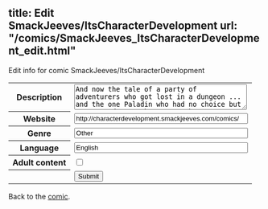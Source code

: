 title: Edit SmackJeeves/ItsCharacterDevelopment
url: "/comics/SmackJeeves_ItsCharacterDevelopment_edit.html"
---
Edit info for comic SmackJeeves/ItsCharacterDevelopment

<form name="comic" action="http://gaepostmail.appspot.com/comic/" method="post">
<table class="comicinfo">
<tr>
<th>Description</th><td><textarea name="description" cols="40" rows="3">And now the tale of a party of adventurers who got lost in a dungeon ... and the one Paladin who had no choice but to try and save them. It's Character Development. Daily updated Playmobil toy photo-comic.</textarea></td>
</tr>
<tr>
<th>Website</th><td><input type="text" name="url" value="http://characterdevelopment.smackjeeves.com/comics/" size="40"/></td>
</tr>
<tr>
<th>Genre</th><td><input type="text" name="genre" value="Other" size="40"/></td>
</tr>
<tr>
<th>Language</th><td><input type="text" name="language" value="English" size="40"/></td>
</tr>
<tr>
<th>Adult content</th><td><input type="checkbox" name="adult" value="adult" /></td>
</tr>
<tr>
<th></th><td>
<input type="hidden" name="comic" value="SmackJeeves_ItsCharacterDevelopment" />
<input type="submit" name="submit" value="Submit" />
</td>
</tr>
</table>
</form>

Back to the [comic](SmackJeeves_ItsCharacterDevelopment.html).
